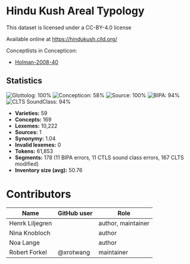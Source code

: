 # Hindu Kush Areal Typology

This dataset is licensed under a CC-BY-4.0 license

Available online at https://hindukush.clld.org/


Conceptlists in Concepticon:
- [Holman-2008-40](https://concepticon.clld.org/contributions/Holman-2008-40)
## Statistics


![Glottolog: 100%](https://img.shields.io/badge/Glottolog-100%25-brightgreen.svg "Glottolog: 100%")
![Concepticon: 58%](https://img.shields.io/badge/Concepticon-58%25-red.svg "Concepticon: 58%")
![Source: 100%](https://img.shields.io/badge/Source-100%25-brightgreen.svg "Source: 100%")
![BIPA: 94%](https://img.shields.io/badge/BIPA-94%25-green.svg "BIPA: 94%")
![CLTS SoundClass: 94%](https://img.shields.io/badge/CLTS%20SoundClass-94%25-green.svg "CLTS SoundClass: 94%")

- **Varieties:** 59
- **Concepts:** 169
- **Lexemes:** 10,222
- **Sources:** 1
- **Synonymy:** 1.04
- **Invalid lexemes:** 0
- **Tokens:** 61,853
- **Segments:** 178 (11 BIPA errors, 11 CTLS sound class errors, 167 CLTS modified)
- **Inventory size (avg):** 50.76

# Contributors

Name | GitHub user | Role
--- | --- | ---
Henrk Liljegren |  | author, maintainer
Nina Knobloch | | author
Noa Lange | | author
Robert Forkel | @xrotwang | maintainer



